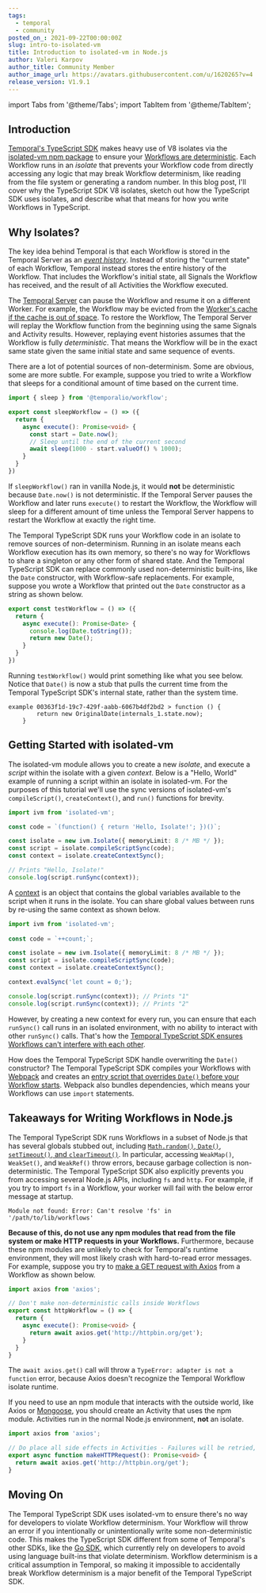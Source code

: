 ```yaml
---
tags:
  - temporal
  - community
posted_on_: 2021-09-22T00:00:00Z
slug: intro-to-isolated-vm
title: Introduction to isolated-vm in Node.js
author: Valeri Karpov
author_title: Community Member
author_image_url: https://avatars.githubusercontent.com/u/1620265?v=4
release_version: V1.9.1
---
```


import Tabs from '@theme/Tabs';
import TabItem from '@theme/TabItem';

<!--truncate-->

## Introduction

[Temporal's TypeScript SDK](/docs/typescript/introduction) makes heavy use of V8 isolates via the [isolated-vm npm package](https://www.npmjs.com/package/isolated-vm) to ensure your [Workflows are deterministic](/docs/typescript/determinism).
Each Workflow runs in an _isolate_ that prevents your Workflow code from directly accessing any logic that may break Workflow determinism, like reading from the file system or generating a random number.
In this blog post, I'll cover why the TypeScript SDK V8 isolates, sketch out how the TypeScript SDK uses isolates, and describe what that means for how you write Workflows in TypeScript.

## Why Isolates?

The key idea behind Temporal is that each Workflow is stored in the Temporal Server as an [_event history_](/blog/temporal-tips-tricks-1/#event-history).
Instead of storing the "current state" of each Workflow, Temporal instead stores the entire history of the Workflow.
That includes the Workflow's initial state, all Signals the Workflow has received, and the result of all Activities the Workflow executed.

The [Temporal Server](https://docs.temporal.io/docs/server/introduction/) can pause the Workflow and resume it on a different Worker.
For example, the Workflow may be evicted from the [Worker's cache if the cache is out of space](https://docs.temporal.io/docs/concepts/workflows/#faq).
To restore the Workflow, The Temporal Server will replay the Workflow function from the beginning using the same Signals and Activity results.
However, replaying event histories assumes that the Workflow is fully _deterministic_.
That means the Workflow will be in the exact same state given the same initial state and same sequence of events.

There are a lot of potential sources of non-determinism.
Some are obvious, some are more subtle.
For example, suppose you tried to write a Workflow that sleeps for a conditional amount of time based on the current time.

```ts
import { sleep } from '@temporalio/workflow';

export const sleepWorkflow = () => ({
  return {
    async execute(): Promise<void> {
      const start = Date.now();
      // Sleep until the end of the current second
      await sleep(1000 - start.valueOf() % 1000);
    }
  }
})
```

If `sleepWorkflow()` ran in vanilla Node.js, it would **not** be deterministic because `Date.now()` is not deterministic.
If the Temporal Server pauses the Workflow and later runs `execute()` to restart the Workflow, the Workflow will sleep for a different amount of time unless the Temporal Server happens to restart the Workflow at exactly the right time.

The Temporal TypeScript SDK runs your Workflow code in an isolate to remove sources of non-determinism.
Running in an isolate means each Workflow execution has its own memory, so there's no way for Workflows to share a singleton or any other form of shared state.
And the Temporal TypeScript SDK can replace commonly used non-deterministic built-ins, like the `Date` constructor, with Workflow-safe replacements.
For example, suppose you wrote a Workflow that printed out the `Date` constructor as a string as shown below.

```ts
export const testWorkflow = () => ({
  return {
    async execute(): Promise<Date> {
      console.log(Date.toString());
      return new Date();
    }
  }
})
```

Running `testWorkflow()` would print something like what you see below.
Notice that `Date()` is now a stub that pulls the current time from the Temporal TypeScript SDK's internal state, rather than the system time.

```
example 00363f1d-19c7-429f-aabb-6067b4df2bd2 > function () {
        return new OriginalDate(internals_1.state.now);
    }
```

## Getting Started with isolated-vm

The isolated-vm module allows you to create a new _isolate_, and execute a _script_ within the isolate with a given _context_.
Below is a "Hello, World" example of running a script within an isolate in isolated-vm.
For the purposes of this tutorial we'll use the sync versions of isolated-vm's `compileScript()`, `createContext()`, and `run()` functions for brevity.

```ts
import ivm from 'isolated-vm';

const code = `(function() { return 'Hello, Isolate!'; })()`;

const isolate = new ivm.Isolate({ memoryLimit: 8 /* MB */ });
const script = isolate.compileScriptSync(code);
const context = isolate.createContextSync();

// Prints "Hello, Isolate!"
console.log(script.runSync(context));
```

A [context](https://www.npmjs.com/package/isolated-vm#class-context-transferable) is an object that contains the global variables available to the script when it runs in the isolate.
You can share global values between runs by re-using the same context as shown below.

```ts
import ivm from 'isolated-vm';
  
const code = `++count;`;

const isolate = new ivm.Isolate({ memoryLimit: 8 /* MB */ });
const script = isolate.compileScriptSync(code);
const context = isolate.createContextSync();

context.evalSync('let count = 0;');

console.log(script.runSync(context)); // Prints "1"
console.log(script.runSync(context)); // Prints "2"
```

However, by creating a new context for every run, you can ensure that each `runSync()` call runs in an isolated environment, with no ability to interact with other `runSync()` calls.
That's how the [Temporal TypeScript SDK ensures Workflows can't interfere with each other](https://github.com/temporalio/sdk-node/blob/5a0f780b9cb4c0dae265c08ca99fbc1f58c4ab83/packages/worker/src/isolate-context-provider.ts#L32-L40).

How does the Temporal TypeScript SDK handle overwriting the `Date()` constructor?
The Temporal TypeScript SDK compiles your Workflows with [Webpack](https://www.npmjs.com/package/webpack) and creates an [entry script that overrides `Date()` before your Workflow starts](https://github.com/temporalio/sdk-node/blob/5a0f780b9cb4c0dae265c08ca99fbc1f58c4ab83/packages/worker/src/isolate-builder.ts#L89-L125).
Webpack also bundles dependencies, which means your Workflows can use `import` statements.

## Takeaways for Writing Workflows in Node.js

The Temporal TypeScript SDK runs Workflows in a subset of Node.js that has several globals stubbed out, including [`Math.random()`, `Date()`, `setTimeout()`, and `clearTimeout()`](https://github.com/temporalio/sdk-node/blob/004c2846fe4e4312eb2c424da477bc0c280d6c48/packages/workflow/src/worker-interface.ts).
In particular, accessing `WeakMap()`, `WeakSet()`, and `WeakRef()` throw errors, because garbage collection is non-deterministic.
The Temporal TypeScript SDK also explicitly prevents you from accessing several Node.js APIs, including `fs` and `http`.
For example, if you try to import `fs` in a Workflow, your worker will fail with the below error message at startup.

```
Module not found: Error: Can't resolve 'fs' in '/path/to/lib/workflows'
```

**Because of this, do not use any npm modules that read from the file system or make HTTP requests in your Workflows.**
Furthermore, because these npm modules are unlikely to check for Temporal's runtime environment, they will most likely crash with hard-to-read error messages.
For example, suppose you try to [make a GET request with Axios](https://masteringjs.io/tutorials/axios/get) from a Workflow as shown below.

```ts
import axios from 'axios';

// Don't make non-deterministic calls inside Workflows
export const httpWorkflow = () => {
  return {
    async execute(): Promise<void> {
      return await axios.get('http://httpbin.org/get');
    }
  }
}
```

The `await axios.get()` call will throw a `TypeError: adapter is not a function` error, because Axios doesn't recognize the Temporal Workflow isolate runtime.

If you need to use an npm module that interacts with the outside world, like Axios or [Mongoose](https://mongoosejs.com/), you should create an Activity that uses the npm module.
Activities run in the normal Node.js environment, **not** an isolate.

```ts
import axios from 'axios';

// Do place all side effects in Activities - Failures will be retried, use idempotency keys if necessary
export async function makeHTTPRequest(): Promise<void> {
  return await axios.get('http://httpbin.org/get');
}
```

## Moving On

The Temporal TypeScript SDK uses isolated-vm to ensure there's no way for developers to violate Workflow determinism.
Your Workflow will throw an error if you intentionally or unintentionally write some non-deterministic code.
This makes the TypeScript SDK different from some of Temporal's other SDKs, like the [Go SDK](https://docs.temporal.io/docs/go/workflows#how-to-write-workflow-code), which currently rely on developers to avoid using language built-ins that violate determinism.
Workflow determinism is a critical assumption in Temporal, so making it impossible to accidentally break Workflow determinism is a major benefit of the Temporal TypeScript SDK.
